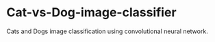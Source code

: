 # Cat-vs-Dog-image-classifier
Cats and Dogs image classification using convolutional neural network.
